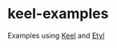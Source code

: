 # keel-examples
Examples using [Keel](https://github.com/Harium/keel) and [Etyl](https://github.com/Harium/etyl)

